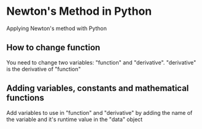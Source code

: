 # Newton's Method in Python

Applying Newton's method with Python

## How to change function

You need to change two variables: "function" and "derivative". "derivative" is the derivative of "function"

## Adding variables, constants and mathematical functions

Add variables to use in "function" and "derivative" by adding the name of the variable and it's runtime value in the "data" object
